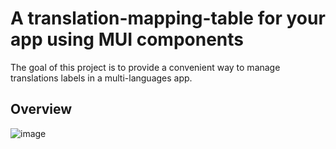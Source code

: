 # A translation-mapping-table for your app using MUI components
The goal of this project is to provide a convenient way to manage translations labels in a multi-languages app.

## Overview 
![image](https://github.com/ZinedineChelgham/translation-mapping-table/assets/70756158/204b6b08-fb42-42ba-8e2f-e037e6ddd583)

